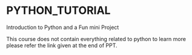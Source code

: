 # PYTHON_TUTORIAL
Introduction to Python and a Fun mini Project

This course does not contain everything related to python to learn more please refer the link given at the end of PPT.

